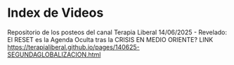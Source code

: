 # Index de Videos
Repositorio de los posteos del canal Terapia Liberal 
14/06/2025 - Revelado: El RESET es la Agenda Oculta tras la CRISIS EN MEDIO ORIENTE? LINK https://terapialiberal.github.io/pages/140625-SEGUNDAGLOBALIZACION.html
